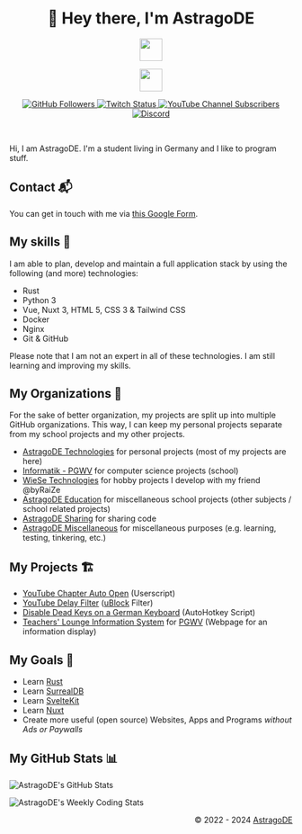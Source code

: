 <h1 align="center">👋 Hey there, I'm AstragoDE</h1>

<!-- Badges -->

<p align="center">
    <img src="https://skillicons.dev/icons?i=rust,python,vue,nuxt,html,css,js,tailwind,nginx" height="40"/>
</p>

<p align="center">
    <img src="https://skillicons.dev/icons?i=linux,docker,vscode,git,github,blender,discord" height="40"/>
</p>

<p align="center">
    <a href="https://gh.astrago.de" target="_blank">
        <img alt="GitHub Followers" src="https://img.shields.io/github/followers/AstragoDE?style=flat-square&label=GitHub%20Followers">
    </a>
    <a href="https://tw.astrago.de" target="_blank">
        <img alt="Twitch Status" src="https://img.shields.io/twitch/status/astragode?style=flat-square&label=Twitch">
    </a>
    <a href="https://yt.astrago.de" target="_blank">
        <img alt="YouTube Channel Subscribers" src="https://img.shields.io/youtube/channel/subscribers/UCBwRnJ_byI-WjxTv0c0iVPw?style=flat-square&label=YouTube%20Channel%20Subscribers&color=%23ff0000">
    </a>
    <a href="https://discord.gg/bmHmDW39NH">
        <img alt="Discord" src="https://img.shields.io/discord/1078699274273034371?style=flat-square&label=Discord%20Support%20Server&color=5869e9&cacheSeconds=5">
    </a>
</p>
<br>

Hi, I am AstragoDE. I'm a student living in Germany and I like to program stuff.

## Contact 📬

You can get in touch with me via [this Google Form](https://docs.google.com/forms/d/e/1FAIpQLSdOZ5kqCVAjom2DfaeiOooklw_xfUqaf9RN1v2X53nldh200w/viewform?usp=sf_link).

<!-- or via [Discord](https://discord.gg/<INVITE_LINK>). -->

## My skills 🎯

I am able to plan, develop and maintain a full application stack by using the following (and more) technologies:

- Rust
- Python 3
- Vue, Nuxt 3, HTML 5, CSS 3 & Tailwind CSS
- Docker
- Nginx
- Git & GitHub

Please note that I am not an expert in all of these technologies. I am still learning and improving my skills.

## My Organizations 🏢

For the sake of better organization, my projects are split up into multiple GitHub organizations. This way, I can keep my personal projects separate from my school projects and my other projects.

- [AstragoDE Technologies](https://github.com/AstragoDETechnologies) for personal projects (most of my projects are here)
- [Informatik - PGWV](https://github.com/InformatikPGWV) for computer science projects (school)
- [WieSe Technologies](https://github.com/WieSeTechnologies) for hobby projects I develop with my friend @byRaiZe
- [AstragoDE Education](https://github.com/AstragoDEEducation) for miscellaneous school projects (other subjects / school related projects)
- [AstragoDE Sharing](https://github.com/AstragoDESharing) for sharing code
- [AstragoDE Miscellaneous](https://github.com/AstragoDEMiscellaneous) for miscellaneous purposes (e.g. learning, testing, tinkering, etc.)

## My Projects 🏗️

- [YouTube Chapter Auto Open](https://github.com/AstragoTech/youtube_chapter_auto_open) (Userscript)
- [YouTube Delay Filter](https://github.com/AstragoDETechnologies/yt-delay-filter) ([uBlock](https://github.com/gorhill/uBlock) Filter)
- [Disable Dead Keys on a German Keyboard](https://github.com/AstragoDETechnologies/disable-dead-keys-german-keyboard) (AutoHotkey Script)
- [Teachers' Lounge Information System](https://github.com/InformatikPGWV/astroTLIS) for [PGWV](http://pgwv.de) (Webpage for an information display)

## My Goals 🥅

- Learn [Rust](https://www.rust-lang.org/)
- Learn [SurrealDB](https://surrealdb.com/)
- Learn [SvelteKit](https://kit.svelte.dev/)
- Learn [Nuxt](https://nuxt.com/)
- Create more useful (open source) Websites, Apps and Programs _without Ads or Paywalls_

## My GitHub Stats 📊

<p align="left">
    <img src="https://github-readme-stats.vercel.app/api?username=AstragoDE&theme=blueberry&custom_title=AstragoDE%27s%20GitHub%20Stats&count_private=true&show_icons=false&hide_border=true&line_height=20" alt="AstragoDE's GitHub Stats"/>
</p>

<p align="left">
    <img src="https://github-readme-stats.vercel.app/api/wakatime?username=AstragoDE&api_domain=wakapi.dev&theme=blueberry&custom_title=AstragoDE%27s%20Weekly%20Coding%20Stats&layout=compact&langs_count=6&hide_border=true&line_height=20" alt="AstragoDE's Weekly Coding Stats"/>
</p>

<!-- <p align="left">
<img src="https://github-readme-stats.vercel.app/api/top-langs/?username=AstragoDE&layout=compact&theme=blueberry&count_private=true&hide_border=true"/>
</p> -->

<!-- ### My GitHub Commits (Skyline) 🌃 -->
<!-- - [2023 GitHub Skyline](https://skyline.github.com/astragode/2023) -->
<!-- - [2022 GitHub Skyline](https://skyline.github.com/astragode/2022) -->
<!-- - [2021 GitHub Skyline](https://skyline.github.com/astragode/2021) -->
<!-- - [2020 GitHub Skyline](https://skyline.github.com/astragode/2020) -->

<div align="right" style="text-align: right;">
    <p>© 2022 - 2024 <a href="https://gh.astrago.de">AstragoDE</a></p>
</div>
